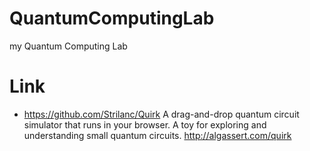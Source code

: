 # QuantumComputingLab
my Quantum Computing Lab

# Link

* https://github.com/Strilanc/Quirk A drag-and-drop quantum circuit simulator that runs in your browser. A toy for exploring and understanding small quantum circuits. http://algassert.com/quirk
